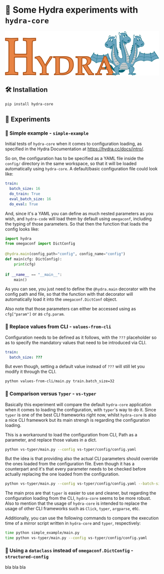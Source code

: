 # :octopus: Some Hydra experiments with `hydra-core`

![](https://raw.githubusercontent.com/facebookresearch/hydra/master/website/static/img/Hydra-Readme-logo2.svg)

## :hammer_and_wrench: Installation

`pip install hydra-core`

## :microscope: Experiments

### :test_tube: Simple example - `simple-example`

Initial tests of `hydra-core` when it comes to configuration loading, as 
specified in the Hydra Documentation at https://hydra.cc/docs/intro/.

So on, the configuration has to be specified as a YAML file inside the
`config/` directory in the same workspace, so that it will be loaded automatically
using `hydra-core`. A default/basic configuration file could look like:

```yaml
train:
  batch_size: 16
  do_train: True
  eval_batch_size: 16
  do_eval: True
```

And, since it's a YAML you can define as much nested parameters as you wish,
and `hydra-code` will load them by default using `omegaconf`, including the
typing of those parameters. So that then the function that loads the config
looks like:

```python
import hydra
from omegaconf import DictConfig

@hydra.main(config_path="config", config_name="config")
def main(cfg: DictConfig):
    print(cfg)

if __name__ == "__main__":
    main()
```

As you can see, you just need to define the `@hydra.main` decorator with the
config path and file, so that the function with that decorator will automatically
load it into the `omegaconf.DictConf` object.

Also note that those parameters can either be accessed using as `cfg["param"]` or
as `cfg.param`.

### :test_tube: Replace values from CLI - `values-from-cli`

Configuration needs to be defined as it follows, with the `???` placeholder
so as to specify the mandatory values that need to be introduced via CLI.

```yaml
train:
  batch_size: ???
```

But even though, setting a default value instead of `???` will still let you
modify it through the CLI.

```bash
python values-from-cli/main.py train.batch_size=32
```

### :test_tube: Comparison versus `Typer` - `vs-typer`

Basically this experiment will compare the default `hydra-core` application
when it comes to loading the configuration, with `typer`'s way to do it. Since
`typer` is one of the best CLI frameworks right now, whilst `hydra-core` is also
a nice CLI framework but its main strengh is regarding the configuration loading.

This is a workaround to load the configuration from CLI, Path as a parameter,
and replace those values in a dict.

```bash
python vs-typer/main.py --config vs-typer/config/config.yaml
```

But the idea is that providing also the actual CLI parameters should override the
ones loaded from the configuration file. Even though it has a counterpart and it's that
every parameter needs to be checked before actually replacing the one loaded from
the configuration.

```bash
python vs-typer/main.py --config vs-typer/config/config.yaml --batch-size=32 
```

The main pros are that `typer` is easier to use and cleaner, but regarding the configuration
loading from the CLI, `hydra-core` seems to be more robust. Also to mention that the usage
of `hydra-core` is intended to replace the usage of other CLI frameworks such as `Click`,
`typer`, `argparse`, etc.

Additionally, you can use the following commands to compare the execution time
of a mirror script written in `hydra-core` and `typer`, respectively:

```bash
time python simple_example/main.py
time python vs-typer/main.py --config vs-typer/config/config.yaml
```

### :test_tube: Using a `dataclass` instead of `omegaconf.DictConfig` - `structured-config`

bla bla bla